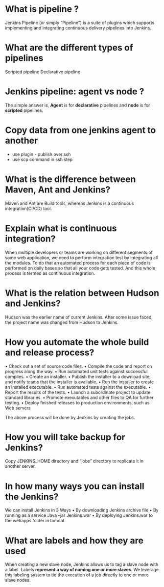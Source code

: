 # What is pipeline ?
Jenkins Pipeline (or simply “Pipeline”) is a suite of plugins which supports implementing and integrating continuous delivery pipelines into Jenkins.

# What are the different types of pipelines
Scripted pipeline 
Declarative pipeline
# Jenkins pipeline: agent vs node ?
The simple answer is, **Agent** is for **declarative** pipelines and **node** is for **scripted** pipelines.

# Copy data from one jenkins agent to another 
- use plugin - publish over ssh
- use scp command in ssh step

# What is the difference between Maven, Ant and Jenkins? 
Maven and Ant are Build tools, whereas Jenkins is a continuous integration(CI/CD) tool.

# Explain what is continuous integration? 
When multiple developers or teams are working on different segments of same web application, we need to perform integration test by integrating all the modules. To do that an automated process for each piece of code is performed on daily bases so that all your code gets tested. And this whole process is termed as continuous integration.

# What is the relation between Hudson and Jenkins? 
Hudson was the earlier name of current Jenkins. After some issue faced, the project name was changed from Hudson to Jenkins.

# How you automate the whole build and release process? 
• Check out a set of source code files. 
• Compile the code and report on progress along the way. 
• Run automated unit tests against successful compiles. 
• Create an installer. 
• Publish the installer to a download site, and notify teams that the installer is available. 
• Run the installer to create an installed executable. 
• Run automated tests against the executable. 
• Report the results of the tests. 
• Launch a subordinate project to update standard libraries. 
• Promote executables and other files to QA for further testing. 
• Deploy finished releases to production environments, such as Web servers

The above process will be done by Jenkins by creating the jobs.

# How you will take backup for Jenkins? 
Copy JENKINS_HOME directory and “jobs” directory to replicate it in another server.

# In how many ways you can install the Jenkins? 
We can install Jenkins in 3 Ways 
• By downloading Jenkins archive file 
• By running as a service Java –jar Jenkins.war 
• By deploying Jenkins.war to the webapps folder in tomcat.

# What are labels and how they are used
When creating a new slave node, Jenkins allows us to tag a slave node with a label. Labels **represent a way of naming one or more slaves**. We leverage this labeling system to tie the execution of a job directly to one or more slave nodes.
